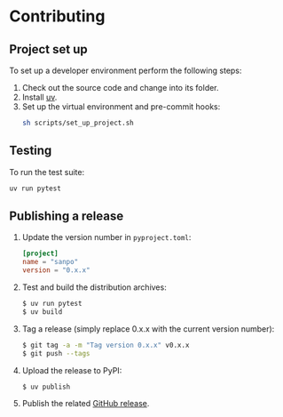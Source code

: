 # Contributing

## Project set up

To set up a developer environment perform the following steps:

1. Check out the source code and change into its folder.
2. Install [uv](https://docs.astral.sh/uv/).
3. Set up the virtual environment and pre-commit hooks:
   ```bash
   sh scripts/set_up_project.sh
   ```

## Testing

To run the test suite:

```bash
uv run pytest
```

## Publishing a release

1. Update the version number in `pyproject.toml`:
   ```toml
   [project]
   name = "sanpo"
   version = "0.x.x"
   ```
2. Test and build the distribution archives:
   ```bash
   $ uv run pytest
   $ uv build
   ```
3. Tag a release (simply replace 0.x.x with the current version number):
   ```bash
   $ git tag -a -m "Tag version 0.x.x" v0.x.x
   $ git push --tags
   ```
4. Upload the release to PyPI:
   ```bash
   $ uv publish
   ```
5. Publish the related
   [GitHub release](https://github.com/roskakori/sanpo/releases/new).
